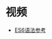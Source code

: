 



# 视频

* [ES6语法参考](https://www.bilibili.com/video/av22612697?from=search&seid=250356187551989684)
